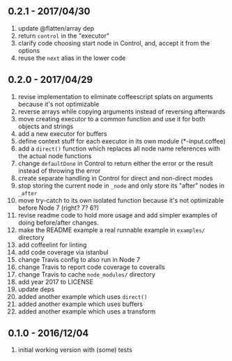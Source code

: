 ## 0.2.1 - 2017/04/30

1. update @flatten/array dep
2. return `control` in the "executor"
3. clarify code choosing start node in Control, and, accept it from the options
4. reuse the `next` alias in the lower code

## 0.2.0 - 2017/04/29

1. revise implementation to eliminate coffeescript splats on arguments because it's not optimizable
2. reverse arrays while copying arguments instead of reversing afterwards
3. move creating executor to a common function and use it for both objects and strings
4. add a new executor for buffers
5. define context stuff for each executor in its own module (*-input.coffee)
6. add a `direct()` function which replaces all node name references with the actual node functions
7. change `defaultDone` in Control to return either the error or the result instead of throwing the error
8. create separate handling in Control for direct and non-direct modes
9. stop storing the current node in `_node` and only store its "after" nodes in `_after`
10. move try-catch to its own isolated function because it's not optimizable before Node 7 (right? 7? 6?)
11. revise readme code to hold more usage and add simpler examples of doing before/after changes.
12. make the README example a real runnable example in `examples/` directory
13. add coffeelint for linting
14. add code coverage via istanbul
15. change Travis config to also run in Node 7
16. change Travis to report code coverage to coveralls
17. change Travis to cache `node_modules/` directory
18. add year 2017 to LICENSE
19. update deps
20. added another example which uses `direct()`
21. added another example which uses buffers
22. added another example which uses a transform


## 0.1.0 - 2016/12/04

1. initial working version with (some) tests
